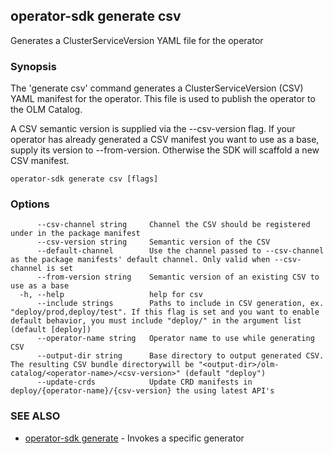 ## operator-sdk generate csv

Generates a ClusterServiceVersion YAML file for the operator

### Synopsis

The 'generate csv' command generates a ClusterServiceVersion (CSV) YAML manifest
for the operator. This file is used to publish the operator to the OLM Catalog.

A CSV semantic version is supplied via the --csv-version flag. If your operator
has already generated a CSV manifest you want to use as a base, supply its
version to --from-version. Otherwise the SDK will scaffold a new CSV manifest.

```
operator-sdk generate csv [flags]
```

### Options

```
      --csv-channel string     Channel the CSV should be registered under in the package manifest
      --csv-version string     Semantic version of the CSV
      --default-channel        Use the channel passed to --csv-channel as the package manifests' default channel. Only valid when --csv-channel is set
      --from-version string    Semantic version of an existing CSV to use as a base
  -h, --help                   help for csv
      --include strings        Paths to include in CSV generation, ex. "deploy/prod,deploy/test". If this flag is set and you want to enable default behavior, you must include "deploy/" in the argument list (default [deploy])
      --operator-name string   Operator name to use while generating CSV
      --output-dir string      Base directory to output generated CSV. The resulting CSV bundle directorywill be "<output-dir>/olm-catalog/<operator-name>/<csv-version>" (default "deploy")
      --update-crds            Update CRD manifests in deploy/{operator-name}/{csv-version} the using latest API's
```

### SEE ALSO

* [operator-sdk generate](operator-sdk_generate.md)	 - Invokes a specific generator

